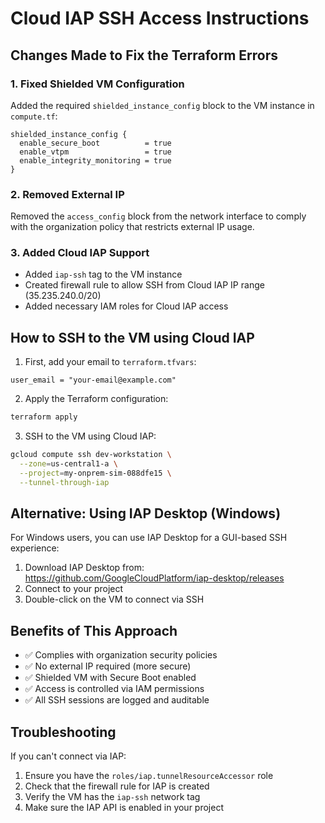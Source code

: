 # Cloud IAP SSH Access Instructions

## Changes Made to Fix the Terraform Errors

### 1. Fixed Shielded VM Configuration
Added the required `shielded_instance_config` block to the VM instance in `compute.tf`:
```hcl
shielded_instance_config {
  enable_secure_boot          = true
  enable_vtpm                 = true
  enable_integrity_monitoring = true
}
```

### 2. Removed External IP
Removed the `access_config` block from the network interface to comply with the organization policy that restricts external IP usage.

### 3. Added Cloud IAP Support
- Added `iap-ssh` tag to the VM instance
- Created firewall rule to allow SSH from Cloud IAP IP range (35.235.240.0/20)
- Added necessary IAM roles for Cloud IAP access

## How to SSH to the VM using Cloud IAP

1. First, add your email to `terraform.tfvars`:
```hcl
user_email = "your-email@example.com"
```

2. Apply the Terraform configuration:
```bash
terraform apply
```

3. SSH to the VM using Cloud IAP:
```bash
gcloud compute ssh dev-workstation \
  --zone=us-central1-a \
  --project=my-onprem-sim-088dfe15 \
  --tunnel-through-iap
```

## Alternative: Using IAP Desktop (Windows)
For Windows users, you can use IAP Desktop for a GUI-based SSH experience:
1. Download IAP Desktop from: https://github.com/GoogleCloudPlatform/iap-desktop/releases
2. Connect to your project
3. Double-click on the VM to connect via SSH

## Benefits of This Approach
- ✅ Complies with organization security policies
- ✅ No external IP required (more secure)
- ✅ Shielded VM with Secure Boot enabled
- ✅ Access is controlled via IAM permissions
- ✅ All SSH sessions are logged and auditable

## Troubleshooting
If you can't connect via IAP:
1. Ensure you have the `roles/iap.tunnelResourceAccessor` role
2. Check that the firewall rule for IAP is created
3. Verify the VM has the `iap-ssh` network tag
4. Make sure the IAP API is enabled in your project